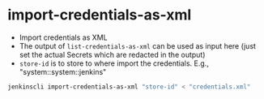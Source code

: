 # import-credentials-as-xml

- Import credentials as XML
- The output of `list-credentials-as-xml` can be used as input here (just set the actual Secrets which are redacted in the output)
- `store-id` is to store to where import the credentials. E.g., "system::system::jenkins"

```sh
jenkinscli import-credentials-as-xml "store-id" < "credentials.xml"
```
